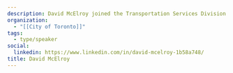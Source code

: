 ```yaml
---
description: David McElroy joined the Transportation Services Division at the City of Toronto in 2021 as the team lead for Data Collection in the Data and Analytics Unit. He has 14 years of experience as a transportation planner working in the areas of travel demand modelling, transportation and travel survey data collection and analysis, regional planning, and rail project planning. Prior to joining the City, he worked at Metrolinx, where he was part of the team responsible for delivering the 2041 Regional Transportation Plan.
organization:
  - "[[City of Toronto]]"
tags:
  - type/speaker
social:
  linkedin: https://www.linkedin.com/in/david-mcelroy-1b58a748/
title: David McElroy
---
```

